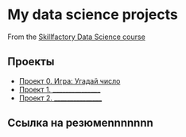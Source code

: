 # My data science projects
From the [Skillfactory Data Science course](http://skillfactory.ru/data-scientist)

## Проекты

* [Проект 0. Игра: Угадай число](https://github.com/VicS-Hub2023/science_ds/tree/main/project_0)
* [Проект 1. _______________](____)
* [Проект 2. _______________](____)

## Ссылка на резюмеnnnnnnn


